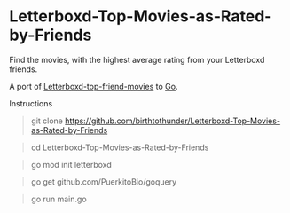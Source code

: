 # Letterboxd-Top-Movies-as-Rated-by-Friends
Find the movies, with the highest average rating from your Letterboxd friends.

A port of [Letterboxd-top-friend-movies](https://github.com/klaspas/Letterboxd-top-friend-movies) to [Go](https://go.dev/).

Instructions
> git clone https://github.com/birthtothunder/Letterboxd-Top-Movies-as-Rated-by-Friends

> cd Letterboxd-Top-Movies-as-Rated-by-Friends

> go mod init letterboxd

> go get github.com/PuerkitoBio/goquery

> go run main.go
